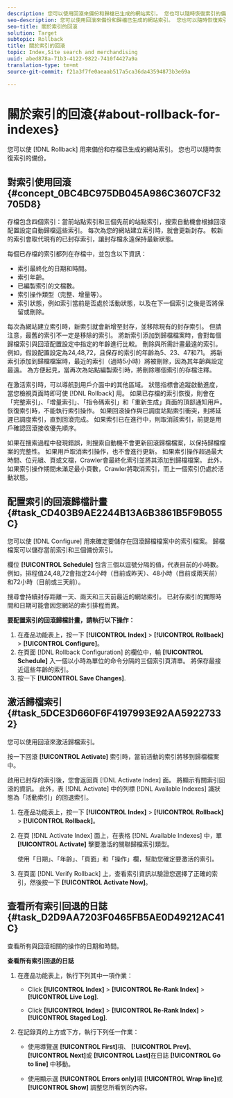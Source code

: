 ```yaml
---
description: 您可以使用回滾來備份和歸檔已生成的網站索引。 您也可以隨時恢復索引的備份。
seo-description: 您可以使用回滾來備份和歸檔已生成的網站索引。 您也可以隨時恢復索引的備份。
seo-title: 關於索引的回滾
solution: Target
subtopic: Rollback
title: 關於索引的回滾
topic: Index,Site search and merchandising
uuid: abed878a-71b3-4122-9822-7410f4427a9a
translation-type: tm+mt
source-git-commit: f21a3f7fe0aeaab517a5ca36da43594873b3e69a

---
```



# 關於索引的回滾{#about-rollback-for-indexes}

您可以使 [!DNL Rollback] 用來備份和存檔已生成的網站索引。 您也可以隨時恢復索引的備份。

## 對索引使用回滾 {#concept_0BC4BC975DB045A986C3607CF32705D8}

存檔包含四個索引：當前站點索引和三個先前的站點索引，搜索自動機會根據回滾配置設定自動歸檔這些索引。 每次為您的網站建立索引時，就會更新封存。 較新的索引會取代現有的已封存索引，讓封存檔永遠保持最新狀態。

每個已存檔的索引都列在存檔中，並包含以下資訊：

* 索引最終化的日期和時間。
* 索引年齡。
* 已編製索引的文檔數。
* 索引操作類型（完整、增量等）。
* 索引狀態，例如索引當前是否處於活動狀態，以及在下一個索引之後是否將保留或刪除。

每次為網站建立索引時，新索引就會新增至封存，並移除現有的封存索引。 但請注意，最舊的索引不一定是移除的索引。 將新索引添加到歸檔檔案時，會對每個歸檔索引與回滾配置設定中指定的年齡進行比較。 刪除與所需計畫最遠的索引。 例如，假設配置設定為24,48,72，且保存的索引的年齡為5、23、47和71。 將新索引添加到歸檔檔案時，最近的索引（過時5小時）將被刪除，因為其年齡與設定最遠。 為方便起見，當再次為站點編製索引時，將刪除哪個索引的存檔注釋。

在激活索引時，可以導航到用戶介面中的其他區域。 狀態指標會追蹤啟動進度，當您檢視頁面時即可使 [!DNL Rollback] 用。 如果已存檔的索引恢復，則會在「完整索引」、「增量索引」、「指令碼索引」和「重新生成」頁面的頂部通知用戶。 恢復索引時，不能執行索引操作。 如果回滾操作與已調度站點索引衝突，則將延遲已調度索引，直到回滾完成。 如果索引已在進行中，則取消該索引，前提是用戶確認回滾接收優先順序。

如果在搜索過程中發現錯誤，則搜索自動機不會更新回滾歸檔檔案，以保持歸檔檔案的完整性。 如果用戶取消索引操作，也不會進行更新。 如果索引操作超過最大時間、位元組、頁或文檔，Crawler會最終化索引並將其添加到歸檔檔案。 此外，如果索引操作期間未滿足最小頁數，Crawler將取消索引，而上一個索引仍處於活動狀態。

## 配置索引的回滾歸檔計畫 {#task_CD403B9AE2244B13A6B3861B5F9B055C}

您可以使 [!DNL Configure] 用來確定要儲存在回滾歸檔檔案中的索引檔案。 歸檔檔案可以儲存當前索引和三個備份索引。

欄位 **[!UICONTROL Schedule]** 包含三個以逗號分隔的值，代表目前的小時數。 例如，排程值24,48,72會指定24小時（目前或昨天）、48小時（目前或兩天前）和72小時（目前或三天前）。

搜尋會持續封存距離一天、兩天和三天前最近的網站索引。 已封存索引的實際時間和日期可能會因您網站的索引排程而異。

**要配置索引的回滾歸檔計畫，請執行以下操作：**

1. 在產品功能表上，按一下 **[!UICONTROL Index]** > **[!UICONTROL Rollback]** > **[!UICONTROL Configure]**。
1. 在頁面 [!DNL Rollback Configuration] 的欄位中，輸 **[!UICONTROL Schedule]** 入一個以小時為單位的命令分隔的三個索引頁清單。 將保存最接近這些年齡的索引。
1. 按一下 **[!UICONTROL Save Changes]**.

## 激活歸檔索引 {#task_5DCE3D660F6F4197993E92AA59227332}

您可以使用回滾來激活歸檔索引。

按一下回滾 **[!UICONTROL Activate]** 索引時，當前活動的索引將移到歸檔檔案中。

啟用已封存的索引後，您會返回頁 [!DNL Activate Index] 面。 將顯示有關索引回滾的資訊。 此外，表 [!DNL Activate] 中的列標 [!DNL Available Indexes] 識狀態為「活動索引」的回退索引。

1. 在產品功能表上，按一下 **[!UICONTROL Index]** > **[!UICONTROL Rollback]** > **[!UICONTROL Rollback]**。
1. 在頁 [!DNL Activate Index] 面上，在表格 [!DNL Available Indexes] 中，單 **[!UICONTROL Activate]** 擊要激活的關聯歸檔索引類型。

   使用「日期」、「年齡」、「頁面」和「操作」欄，幫助您確定要激活的索引。
1. 在頁面 [!DNL Verify Rollback] 上，查看索引資訊以驗證您選擇了正確的索引，然後按一下 **[!UICONTROL Activate Now]**。

## 查看所有索引回退的日誌 {#task_D2D9AA7203F0465FB5AE0D49212AC41C}

查看所有與回滾相關的操作的日期和時間。

**查看所有索引回退的日誌**

1. 在產品功能表上，執行下列其中一項作業：

   * Click **[!UICONTROL Index]** > **[!UICONTROL Re-Rank Index]** > **[!UICONTROL Live Log]**.

   * Click **[!UICONTROL Index]** > **[!UICONTROL Re-Rank Index]** > **[!UICONTROL Staged Log]**.

1. 在記錄頁的上方或下方，執行下列任一作業：

   * 使用導覽選 **[!UICONTROL First]**&#x200B;項、 **[!UICONTROL Prev]**、 **[!UICONTROL Next]**&#x200B;或 **[!UICONTROL Last]**&#x200B;在日誌 **[!UICONTROL Go to line]** 中移動。

   * 使用顯示選 **[!UICONTROL Errors only]**&#x200B;項 **[!UICONTROL Wrap line]**&#x200B;或 **[!UICONTROL Show]** 調整您所看到的內容。

